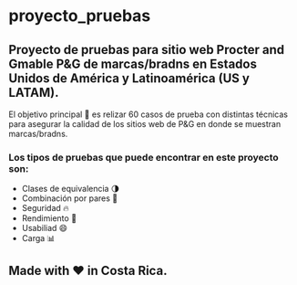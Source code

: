 # proyecto_pruebas
## Proyecto de pruebas para sitio web Procter and Gmable P&amp;G de marcas/bradns en Estados Unidos de América y Latinoamérica (US y LATAM).

El objetivo principal :dart: es relizar 60 casos de prueba con distintas técnicas para asegurar la calidad de los sitios web de P&G en donde se muestran marcas/bradns.

### Los tipos de pruebas que puede encontrar en este proyecto son:
- Clases de equivalencia :last_quarter_moon:
- Combinación por pares :couple_with_heart:
- Seguridad :fire:
- Rendimiento :runner:
- Usabiliad :smile:
- Carga :bar_chart:

## Made with :heart: in Costa Rica.
